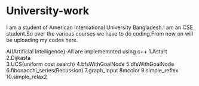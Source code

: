 # University-work
I am a student of American International University Bangladesh.I am an CSE student.So over the various courses we have to do coding.From now on  will be uploading my codes here.

AI(Artificial Intelligence)-All are implememnted using c++
1.Astart	
2.Dijkasta	
3.UCS(uniform cost search) 
4.bfsWithGoalNode
5.dfsWithGoalNode
6.fibonacchi_series(Recussion)
7.graph_input
8mcolor
9.simple_reflex
10.simple_relax2

